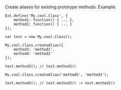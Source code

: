 Create aliases for existing prototype methods. Example:

    Ext.define('My.cool.Class', {
        method1: function() { ... },
        method2: function() { ... }
    });
    
    var test = new My.cool.Class();
    
    My.cool.Class.createAlias({
        method3: 'method1',
        method4: 'method2'
    });
    
    test.method3(); // test.method1()
    
    My.cool.Class.createAlias('method5', 'method3');
    
    test.method5(); // test.method3() -> test.method1()

